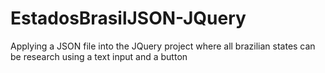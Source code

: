 # EstadosBrasilJSON-JQuery
  Applying a JSON file into the JQuery project where all brazilian states can be research using a text input and a button 
